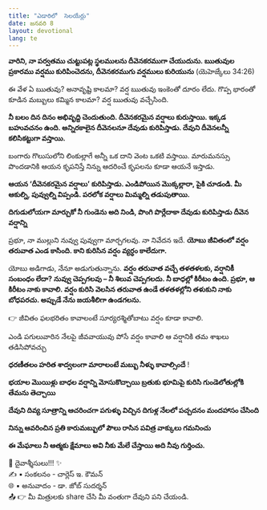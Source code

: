```yaml
---
title: "ఎడారిలో  సెలయేర్లు"
date: జనవరి 8
layout: devotional
lang: te
---
```

**వారిని, నా పర్వతము చుట్టుపట్ల స్థలములను దీవెనకరముగా చేయుదును. ఋతువుల ప్రకారము వర్షము కురిపించెదను, దీవెనకరముగు వర్షములు కురియును**
 (యెహెజ్కేలు 34:26)

ఈ వేళ ఏ ఋతువు? అనావృష్టి కాలమా? వర్ష ఋతువు ఇంకెంతో దూరం లేదు. గొప్ప భారంతో కూడిన మబ్బులు కమ్మిన కాలమా? వర్ష ఋతువు వచ్చేసింది. 

**నీ బలం దిన దినం అభివృద్ది చెందుతుంది. దీవెనకరమైన వర్షాలు కురుస్తాయి. ఇక్కడ బహువచనం ఉంది. అన్నిరకాలైన దీవెనలనూ దేవుడు కురిపిస్తాడు. దేవుని దీవెనలన్నీ కలిసికట్టుగా వస్తాయి.**

 బంగారు గొలుసులోని లింకుల్లాగే అన్నీ ఒక దాని వెంట ఒకటి వస్తాయి. మారుమనస్సు పొందడానికి ఆయన కృపనిస్తే నిన్ను ఆదరించే కృపలను కూడా ఆయనే ఇస్తాడు. 

**ఆయన ‘దీవెనకరమైన వర్షాలు’ కురిపిస్తాడు. ఎండిపోయిన మొక్కల్లారా, పైకి చూడండి. మీ ఆకుల్ని, పువ్వుల్ని విప్పండి. పరలోక వర్షాలు మిమ్మల్ని తడుపుతాయి.**

**దిగుడులోయగా మార్చుకో నీ గుండెను అది నిండి, పొంగి పొర్లేదాకా దేవుడు కురిపిస్తాడు దీవెన వర్షాన్ని** 

ప్రభూ, నా ముల్లుని నువ్వు పువ్వుగా మార్చగలవు. నా నివేదన ఇదే. 
**యోబు జీవితంలో వర్షం తరువాత ఎండ కాసింది. కాని కురిసిన వర్షం వ్యర్ధం కాలేదుగా.** 

యోబు అడిగాడు, నేనూ అడుగుతున్నాను. 
**వర్షం తరువాత వచ్చే తళతళలకు, వర్షానికీ సంబంధం లేదా? నువ్వు చెప్పగలవు – నీ శిలువ చెప్పగలదు. నీ బాధల్లో కిరీటం ఉంది. ప్రభూ, ఆ కిరీటం నాకు కావాలి. వర్షం కురిసి వెలసిన తరువాత ఉండే తళతళల్లోని తళుకుని నాకు బోధపరచు. అప్పుడే నేను జయశీలిగా ఉండగలను.** 

👉 జీవితం ఫలభరితం కావాలంటే సూర్యరశ్మితోబాటు వర్షం కూడా కావాలి. 

ఎండి పగులువారిన నేలపై
జీవవాయువు పోసే వర్షం కావాలి 
ఆ వర్షానికి తమ శాఖలు తడిసిపోవచ్చు 

**ధరణీతలం హరిత శాద్వలంగా మారాలంటే మబ్బు నీళ్ళు కావాల్సిందే** !

**భయాల మొయిళ్లు బాధల వర్షాన్ని మోసుకొచ్చాయి బ్రతుకు భూమిపై కురిసి గుండెలోతుల్లోకి తేమను తెచ్చాయి**

**దేవుని దివ్య సూత్రాన్ని ఆచరించగా పగుళ్ళు విచ్చిన దిగుళ్ల నేలలో పచ్చదనం మందహాసం చేసింది**
 
**నిన్ను ఆవరించిన ప్రతి కారుమబ్బులో పౌలు రాసిన పవిత్ర వాక్కులు గమనించు** 

**ఈ మేఘాలు నీ ఆత్మకు క్షేమాలు అవి నీకు మేలే చేస్తాయి అది నీవు గుర్తించు.**

<div class="blessing">🙏 <span class="bless-text">దైవాశ్శీసులు!!!</span> ✨</div>

<div class="credit">✍️ <span class="credit-text">▪ సంకలనం - చార్లెస్ ఇ. కౌమన్</span></div>
<div class="credit">🌐 <span class="credit-text">▪ అనువాదం - డా. జోబ్ సుదర్శన్</span></div>


<div class="share">📤 👉 <span class="share-text">మీ మిత్రులకు share చేసి మీ వంతుగా దేవుని పని చేయండి.</span></div>
